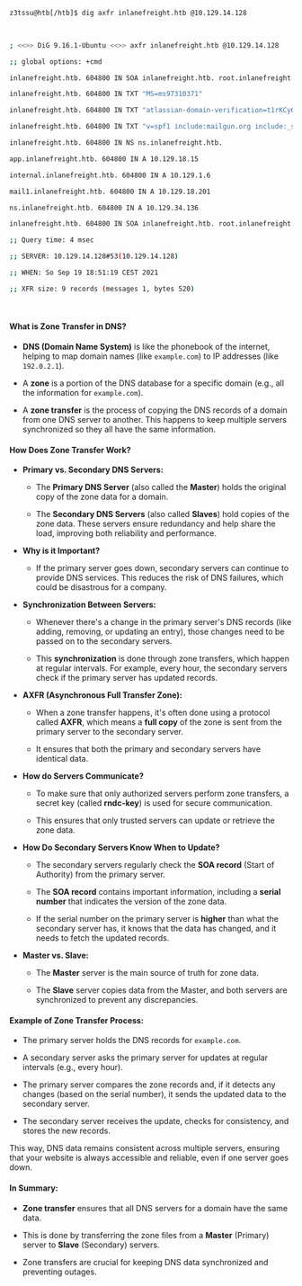   
```bash
z3tssu@htb[/htb]$ dig axfr inlanefreight.htb @10.129.14.128

​

; <<>> DiG 9.16.1-Ubuntu <<>> axfr inlanefreight.htb @10.129.14.128

;; global options: +cmd

inlanefreight.htb. 604800 IN SOA inlanefreight.htb. root.inlanefreight.htb. 2 604800 86400 2419200 604800

inlanefreight.htb. 604800 IN TXT "MS=ms97310371"

inlanefreight.htb. 604800 IN TXT "atlassian-domain-verification=t1rKCy68JFszSdCKVpw64A1QksWdXuYFUeSXKU"

inlanefreight.htb. 604800 IN TXT "v=spf1 include:mailgun.org include:_spf.google.com include:spf.protection.outlook.com include:_spf.atlassian.net ip4:10.129.124.8 ip4:10.129.127.2 ip4:10.129.42.106 ~all"

inlanefreight.htb. 604800 IN NS ns.inlanefreight.htb.

app.inlanefreight.htb. 604800 IN A 10.129.18.15

internal.inlanefreight.htb. 604800 IN A 10.129.1.6

mail1.inlanefreight.htb. 604800 IN A 10.129.18.201

ns.inlanefreight.htb. 604800 IN A 10.129.34.136

inlanefreight.htb. 604800 IN SOA inlanefreight.htb. root.inlanefreight.htb. 2 604800 86400 2419200 604800

;; Query time: 4 msec

;; SERVER: 10.129.14.128#53(10.129.14.128)

;; WHEN: So Sep 19 18:51:19 CEST 2021

;; XFR size: 9 records (messages 1, bytes 520)
```

​

#### [](https://app.gitbook.com/o/yaG9lrNlT0UmTITUeBmb/s/K3YP1U2Fck03eUZ2XijJ/cybersecurity-certifications-and-notes/certifications-and-courses/hackthebox-cpts/footprinting/host-based-service-enumeration/dns-53/footprinting-dns/dig-axfr-zone-transfer#what-is-zone-transfer-in-dns)**What is Zone Transfer in DNS?**

- **DNS (Domain Name System)** is like the phonebook of the internet, helping to map domain names (like `example.com`) to IP addresses (like `192.0.2.1`).
    

- A **zone** is a portion of the DNS database for a specific domain (e.g., all the information for `example.com`).
    

- A **zone transfer** is the process of copying the DNS records of a domain from one DNS server to another. This happens to keep multiple servers synchronized so they all have the same information.
    

#### [](https://app.gitbook.com/o/yaG9lrNlT0UmTITUeBmb/s/K3YP1U2Fck03eUZ2XijJ/cybersecurity-certifications-and-notes/certifications-and-courses/hackthebox-cpts/footprinting/host-based-service-enumeration/dns-53/footprinting-dns/dig-axfr-zone-transfer#how-does-zone-transfer-work)**How Does Zone Transfer Work?**

- **Primary vs. Secondary DNS Servers:**
    
    - The **Primary DNS Server** (also called the **Master**) holds the original copy of the zone data for a domain.
        
    
    - The **Secondary DNS Servers** (also called **Slaves**) hold copies of the zone data. These servers ensure redundancy and help share the load, improving both reliability and performance.
        
    

- **Why is it Important?**
    
    - If the primary server goes down, secondary servers can continue to provide DNS services. This reduces the risk of DNS failures, which could be disastrous for a company.
        
    

- **Synchronization Between Servers:**
    
    - Whenever there's a change in the primary server's DNS records (like adding, removing, or updating an entry), those changes need to be passed on to the secondary servers.
        
    
    - This **synchronization** is done through zone transfers, which happen at regular intervals. For example, every hour, the secondary servers check if the primary server has updated records.
        
    

- **AXFR (Asynchronous Full Transfer Zone):**
    
    - When a zone transfer happens, it's often done using a protocol called **AXFR**, which means a **full copy** of the zone is sent from the primary server to the secondary server.
        
    
    - It ensures that both the primary and secondary servers have identical data.
        
    

- **How do Servers Communicate?**
    
    - To make sure that only authorized servers perform zone transfers, a secret key (called **rndc-key**) is used for secure communication.
        
    
    - This ensures that only trusted servers can update or retrieve the zone data.
        
    

- **How Do Secondary Servers Know When to Update?**
    
    - The secondary servers regularly check the **SOA record** (Start of Authority) from the primary server.
        
    
    - The **SOA record** contains important information, including a **serial number** that indicates the version of the zone data.
        
    
    - If the serial number on the primary server is **higher** than what the secondary server has, it knows that the data has changed, and it needs to fetch the updated records.
        
    

- **Master vs. Slave:**
    
    - The **Master** server is the main source of truth for zone data.
        
    
    - The **Slave** server copies data from the Master, and both servers are synchronized to prevent any discrepancies.
        
    

#### [](https://app.gitbook.com/o/yaG9lrNlT0UmTITUeBmb/s/K3YP1U2Fck03eUZ2XijJ/cybersecurity-certifications-and-notes/certifications-and-courses/hackthebox-cpts/footprinting/host-based-service-enumeration/dns-53/footprinting-dns/dig-axfr-zone-transfer#example-of-zone-transfer-process)**Example of Zone Transfer Process:**

- The primary server holds the DNS records for `example.com`.
    

- A secondary server asks the primary server for updates at regular intervals (e.g., every hour).
    

- The primary server compares the zone records and, if it detects any changes (based on the serial number), it sends the updated data to the secondary server.
    

- The secondary server receives the update, checks for consistency, and stores the new records.
    

This way, DNS data remains consistent across multiple servers, ensuring that your website is always accessible and reliable, even if one server goes down.

#### [](https://app.gitbook.com/o/yaG9lrNlT0UmTITUeBmb/s/K3YP1U2Fck03eUZ2XijJ/cybersecurity-certifications-and-notes/certifications-and-courses/hackthebox-cpts/footprinting/host-based-service-enumeration/dns-53/footprinting-dns/dig-axfr-zone-transfer#in-summary)**In Summary:**

- **Zone transfer** ensures that all DNS servers for a domain have the same data.
    

- This is done by transferring the zone files from a **Master** (Primary) server to **Slave** (Secondary) servers.
    

- Zone transfers are crucial for keeping DNS data synchronized and preventing outages.